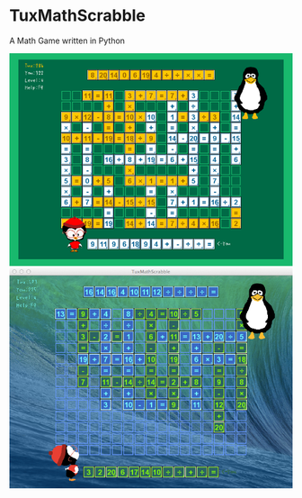 # TuxMathScrabble

A Math Game written in Python

<img src="tuxmathscrabble.png"/>
<img src="TuxMathScrabble-0.8.0.png"/>
